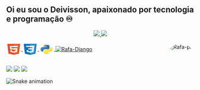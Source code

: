 ## Oi eu sou o Deivisson, apaixonado por tecnologia e programação ♾️
<div align="center">
  <a href="https://github.com/Deivisson7-coder">
  <img height="180em" src="https://github-readme-stats.vercel.app/api?username=Deivisson7-coder&show_icons=true&theme=nightowl&include_all_commits=true&count_private=true"/>
  <img height="170em" src="https://github-readme-stats.vercel.app/api/top-langs/?username=Deivisson7-coder&layout=compact&langs_count=7&theme=nightowl"/>
</div>
<div style="display: inline_block"><br>
  <img align="center" alt="Rafa-HTML" height="30" width="40" src="https://raw.githubusercontent.com/devicons/devicon/master/icons/html5/html5-original.svg">
  <img align="center" alt="Rafa-CSS" height="30" width="40" src="https://raw.githubusercontent.com/devicons/devicon/master/icons/css3/css3-original.svg">
  <img align="center" alt="Rafa-Python" height="30" width="40" src="https://raw.githubusercontent.com/devicons/devicon/master/icons/python/python-original.svg">
  <img align="center" alt="Rafa-Django" height="30" width="40" src="https://cdn.worldvectorlogo.com/logos/django.svg">
  <img align="right" alt="Rafa-pic" height="150" style="border-radius:50px;" src="https://img.freepik.com/vetores-gratis/astronauta-bonito-dabbing-ilustracao-do-icone-dos-desenhos-animados-icone-de-ciencia-espacial-isolado-estilo-flat-cartoon_138676-3101.jpg?size=338&ext=jpg&ga=GA1.2.960598796.1624838400">
</div>
  
  ##
 
<div> 
  <a href="https://www.instagram.com/deivisson.dev/" target="_blank"><img src="https://img.shields.io/badge/-Instagram-%23E4405F?style=for-the-badge&logo=instagram&logoColor=white" target="_blank"></a>
  <a href = "mailto:deivissonrocha.oficial@gmail.com"><img src="https://img.shields.io/badge/Gmail-D14836?style=for-the-badge&logo=gmail&logoColor=white" target="_blank"></a>
  <a href="https://www.linkedin.com/in/rafaella-ballerini-45875016a" target="_blank"><img src="https://img.shields.io/badge/-LinkedIn-%230077B5?style=for-the-badge&logo=linkedin&logoColor=white" target="_blank"></a> 
 
  ![Snake animation](https://github.com/Deivisson7-coder/Deivisson7-coder/blob/output/github-contribution-grid-snake.svg)
 
</div>
